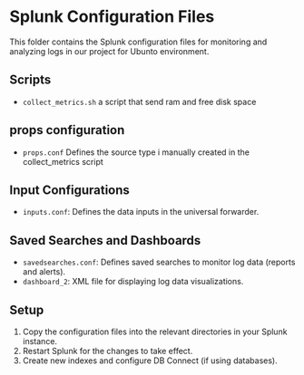 # Splunk Configuration Files

This folder contains the Splunk configuration files for monitoring and analyzing logs in our project for Ubunto environment.
## Scripts
- `collect_metrics.sh` a script that send ram and free disk space
## props configuration
- `props.conf` Defines the source type i manually created in the collect_metrics script
## Input Configurations
- `inputs.conf`: Defines the data inputs in the universal forwarder.
## Saved Searches and Dashboards
- `savedsearches.conf`: Defines saved searches to monitor log data (reports and alerts).
- `dashboard_2`: XML file for displaying log data visualizations.

## Setup
1. Copy the configuration files into the relevant directories in your Splunk instance.
2. Restart Splunk for the changes to take effect.
3. Create new indexes and configure DB Connect (if using databases).
